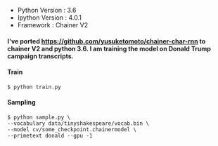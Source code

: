 * Python Version : 3.6
* Ipython Version : 4.0.1
* Framework : Chainer V2

#### I've ported https://github.com/yusuketomoto/chainer-char-rnn to chainer V2 and python 3.6. I am training the model on Donald Trump campaign transcripts.



#### Train


```
$ python train.py
```




#### Sampling

```
$ python sample.py \
--vocabulary data/tinyshakespeare/vocab.bin \
--model cv/some_checkpoint.chainermodel \
--primetext donald --gpu -1
```